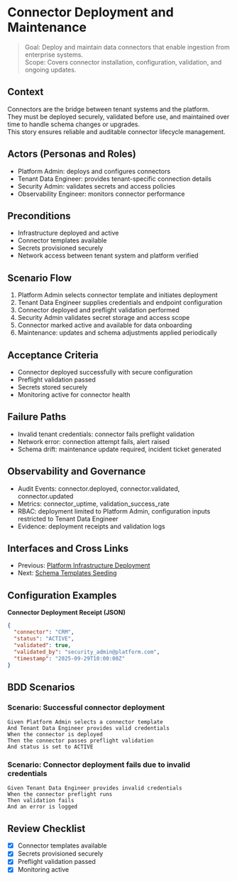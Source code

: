 # Connector Deployment and Maintenance

> Goal: Deploy and maintain data connectors that enable ingestion from enterprise systems.  
> Scope: Covers connector installation, configuration, validation, and ongoing updates.

## Context
Connectors are the bridge between tenant systems and the platform.  
They must be deployed securely, validated before use, and maintained over time to handle schema changes or upgrades.  
This story ensures reliable and auditable connector lifecycle management.

## Actors (Personas and Roles)
- Platform Admin: deploys and configures connectors  
- Tenant Data Engineer: provides tenant-specific connection details  
- Security Admin: validates secrets and access policies  
- Observability Engineer: monitors connector performance

## Preconditions
- Infrastructure deployed and active  
- Connector templates available  
- Secrets provisioned securely  
- Network access between tenant system and platform verified

## Scenario Flow
1. Platform Admin selects connector template and initiates deployment  
2. Tenant Data Engineer supplies credentials and endpoint configuration  
3. Connector deployed and preflight validation performed  
4. Security Admin validates secret storage and access scope  
5. Connector marked active and available for data onboarding  
6. Maintenance: updates and schema adjustments applied periodically

## Acceptance Criteria
- Connector deployed successfully with secure configuration  
- Preflight validation passed  
- Secrets stored securely  
- Monitoring active for connector health

## Failure Paths
- Invalid tenant credentials: connector fails preflight validation  
- Network error: connection attempt fails, alert raised  
- Schema drift: maintenance update required, incident ticket generated

## Observability and Governance
- Audit Events: connector.deployed, connector.validated, connector.updated  
- Metrics: connector_uptime, validation_success_rate  
- RBAC: deployment limited to Platform Admin, configuration inputs restricted to Tenant Data Engineer  
- Evidence: deployment receipts and validation logs

## Interfaces and Cross Links
- Previous: [Platform Infrastructure Deployment](00a-platform-infrastructure-deployment.md)  
- Next: [Schema Templates Seeding](00c-schema-templates-seeding.md)

## Configuration Examples

**Connector Deployment Receipt (JSON)**
```json
{
  "connector": "CRM",
  "status": "ACTIVE",
  "validated": true,
  "validated_by": "security_admin@platform.com",
  "timestamp": "2025-09-29T10:00:00Z"
}
```

## BDD Scenarios

### Scenario: Successful connector deployment
```gherkin
Given Platform Admin selects a connector template
And Tenant Data Engineer provides valid credentials
When the connector is deployed
Then the connector passes preflight validation
And status is set to ACTIVE
```

### Scenario: Connector deployment fails due to invalid credentials
```gherkin
Given Tenant Data Engineer provides invalid credentials
When the connector preflight runs
Then validation fails
And an error is logged
```

## Review Checklist
- [x] Connector templates available  
- [x] Secrets provisioned securely  
- [x] Preflight validation passed  
- [x] Monitoring active  
